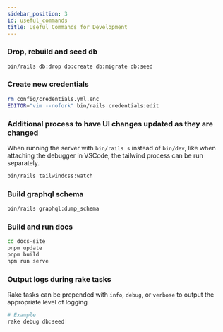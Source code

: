 ```yaml
---
sidebar_position: 3
id: useful_commands
title: Useful Commands for Development
---
```


### Drop, rebuild and seed db

``` bash
bin/rails db:drop db:create db:migrate db:seed
```

### Create new credentials

``` bash
rm config/credentials.yml.enc
EDITOR="vim --nofork" bin/rails credentials:edit
```

### Additional process to have UI changes updated as they are changed

When running the server with `bin/rails s` instead of `bin/dev`, like when attaching the debugger in VSCode, the tailwind process can be run separately.

``` bash
bin/rails tailwindcss:watch
```

### Build graphql schema

``` bash
bin/rails graphql:dump_schema
```

### Build and run docs

```bash
cd docs-site
pnpm update
pnpm build
npm run serve
```

### Output logs during rake tasks

Rake tasks can be prepended with `info`, `debug`, or `verbose` to output the appropriate level of logging

```bash
# Example
rake debug db:seed
```
